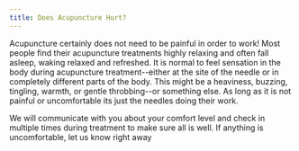 ```yaml
---
title: Does Acupuncture Hurt?
---
```


Acupuncture certainly does not need to be painful in order to work!  Most people find their acupuncture treatments highly relaxing and often fall asleep, waking relaxed and refreshed.  It is normal to feel sensation in the body during acupuncture treatment--either at the site of the needle or in completely different parts of the body.  This might be a heaviness, buzzing, tingling, warmth, or gentle throbbing--or something else.  As long as it is not painful or uncomfortable its just the needles doing their work.

We will communicate with you about your comfort level and check in multiple times during treatment to make sure all is well.  If anything is uncomfortable, let us know right away